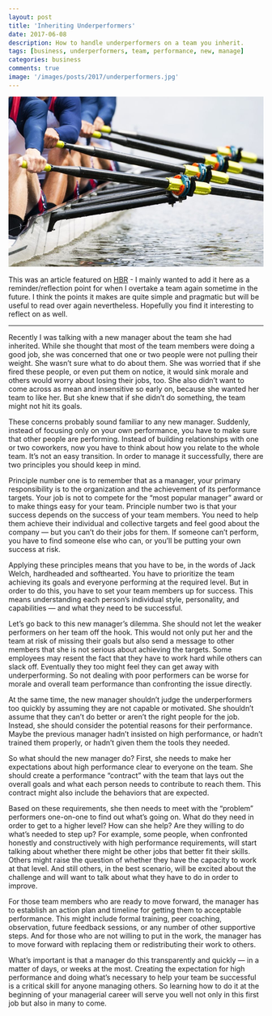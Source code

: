 ```yaml
---
layout: post
title: 'Inheriting Underperformers'
date: 2017-06-08
description: How to handle underperformers on a team you inherit.
tags: [business, underperformers, team, performance, new, manage]
categories: business
comments: true
image: '/images/posts/2017/underperformers.jpg'
---
```

![](/images/posts/2017/underperformers.jpg)

This was an article featured on [HBR](https://hbr.org/2017/06/how-to-handle-underperformers-on-a-team-you-inherit) - I mainly wanted to add it here as a reminder/reflection point for when I overtake a team again sometime in the future. I think the points it makes are quite simple and pragmatic but will be useful to read over again nevertheless. Hopefully you find it interesting to reflect on as well. 

---

 Recently I was talking with a new manager about the team she had inherited. While she thought that most of the team members were doing a good job, she was concerned that one or two people were not pulling their weight. She wasn’t sure what to do about them. She was worried that if she fired these people, or even put them on notice, it would sink morale and others would worry about losing their jobs, too. She also didn’t want to come across as mean and insensitive so early on, because she wanted her team to like her. But she knew that if she didn’t do something, the team might not hit its goals.
 
 These concerns probably sound familiar to any new manager. Suddenly, instead of focusing only on your own performance, you have to make sure that other people are performing. Instead of building relationships with one or two coworkers, now you have to think about how you relate to the whole team. It’s not an easy transition. In order to manage it successfully, there are two principles you should keep in mind.
 
 Principle number one is to remember that as a manager, your primary responsibility is to the organization and the achievement of its performance targets. Your job is not to compete for the “most popular manager” award or to make things easy for your team. Principle number two is that your success depends on the success of your team members. You need to help them achieve their individual and collective targets and feel good about the company — but you can’t do their jobs for them. If someone can’t perform, you have to find someone else who can, or you’ll be putting your own success at risk.
 
 Applying these principles means that you have to be, in the words of Jack Welch, hardheaded and softhearted. You have to prioritize the team achieving its goals and everyone performing at the required level. But in order to do this, you have to set your team members up for success. This means understanding each person’s individual style, personality, and capabilities — and what they need to be successful.
 
 Let’s go back to this new manager’s dilemma. She should not let the weaker performers on her team off the hook. This would not only put her and the team at risk of missing their goals but also send a message to other members that she is not serious about achieving the targets. Some employees may resent the fact that they have to work hard while others can slack off. Eventually they too might feel they can get away with underperforming. So not dealing with poor performers can be worse for morale and overall team performance than confronting the issue directly.
 
 At the same time, the new manager shouldn’t judge the underperformers too quickly by assuming they are not capable or motivated. She shouldn’t assume that they can’t do better or aren’t the right people for the job. Instead, she should consider the potential reasons for their performance. Maybe the previous manager hadn’t insisted on high performance, or hadn’t trained them properly, or hadn’t given them the tools they needed.
 
 So what should the new manager do? First, she needs to make her expectations about high performance clear to everyone on the team. She should create a performance “contract” with the team that lays out the overall goals and what each person needs to contribute to reach them. This contract might also include the behaviors that are expected.
 
 Based on these requirements, she then needs to meet with the “problem” performers one-on-one to find out what’s going on. What do they need in order to get to a higher level? How can she help? Are they willing to do what’s needed to step up? For example, some people, when confronted honestly and constructively with high performance requirements, will start talking about whether there might be other jobs that better fit their skills. Others might raise the question of whether they have the capacity to work at that level. And still others, in the best scenario, will be excited about the challenge and will want to talk about what they have to do in order to improve.
 
 For those team members who are ready to move forward, the manager has to establish an action plan and timeline for getting them to acceptable performance. This might include formal training, peer coaching, observation, future feedback sessions, or any number of other supportive steps. And for those who are not willing to put in the work, the manager has to move forward with replacing them or redistributing their work to others.
 
 What’s important is that a manager do this transparently and quickly — in a matter of days, or weeks at the most. Creating the expectation for high performance and doing what’s necessary to help your team be successful is a critical skill for anyone managing others. So learning how to do it at the beginning of your managerial career will serve you well not only in this first job but also in many to come.